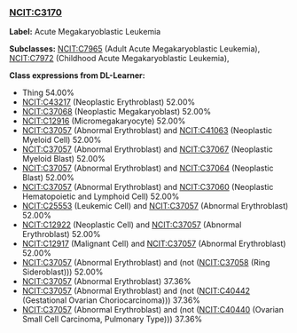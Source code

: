 
### [NCIT:C3170](http://purl.obolibrary.org/obo/NCIT_C3170)
**Label:** Acute Megakaryoblastic Leukemia

**Subclasses:** [NCIT:C7965](http://purl.obolibrary.org/obo/NCIT_C7965) (Adult Acute Megakaryoblastic Leukemia), [NCIT:C7972](http://purl.obolibrary.org/obo/NCIT_C7972) (Childhood Acute Megakaryoblastic Leukemia), 

**Class expressions from DL-Learner:**

- Thing 54.00%
- [NCIT:C43217](http://purl.obolibrary.org/obo/NCIT_C43217) (Neoplastic Erythroblast) 52.00%
- [NCIT:C37068](http://purl.obolibrary.org/obo/NCIT_C37068) (Neoplastic Megakaryoblast) 52.00%
- [NCIT:C12916](http://purl.obolibrary.org/obo/NCIT_C12916) (Micromegakaryocyte) 52.00%
- [NCIT:C37057](http://purl.obolibrary.org/obo/NCIT_C37057) (Abnormal Erythroblast) and [NCIT:C41063](http://purl.obolibrary.org/obo/NCIT_C41063) (Neoplastic Myeloid Cell) 52.00%
- [NCIT:C37057](http://purl.obolibrary.org/obo/NCIT_C37057) (Abnormal Erythroblast) and [NCIT:C37067](http://purl.obolibrary.org/obo/NCIT_C37067) (Neoplastic Myeloid Blast) 52.00%
- [NCIT:C37057](http://purl.obolibrary.org/obo/NCIT_C37057) (Abnormal Erythroblast) and [NCIT:C37064](http://purl.obolibrary.org/obo/NCIT_C37064) (Neoplastic Blast) 52.00%
- [NCIT:C37057](http://purl.obolibrary.org/obo/NCIT_C37057) (Abnormal Erythroblast) and [NCIT:C37060](http://purl.obolibrary.org/obo/NCIT_C37060) (Neoplastic Hematopoietic and Lymphoid Cell) 52.00%
- [NCIT:C25553](http://purl.obolibrary.org/obo/NCIT_C25553) (Leukemic Cell) and [NCIT:C37057](http://purl.obolibrary.org/obo/NCIT_C37057) (Abnormal Erythroblast) 52.00%
- [NCIT:C12922](http://purl.obolibrary.org/obo/NCIT_C12922) (Neoplastic Cell) and [NCIT:C37057](http://purl.obolibrary.org/obo/NCIT_C37057) (Abnormal Erythroblast) 52.00%
- [NCIT:C12917](http://purl.obolibrary.org/obo/NCIT_C12917) (Malignant Cell) and [NCIT:C37057](http://purl.obolibrary.org/obo/NCIT_C37057) (Abnormal Erythroblast) 52.00%
- [NCIT:C37057](http://purl.obolibrary.org/obo/NCIT_C37057) (Abnormal Erythroblast) and (not ([NCIT:C37058](http://purl.obolibrary.org/obo/NCIT_C37058) (Ring Sideroblast))) 52.00%
- [NCIT:C37057](http://purl.obolibrary.org/obo/NCIT_C37057) (Abnormal Erythroblast) 37.36%
- [NCIT:C37057](http://purl.obolibrary.org/obo/NCIT_C37057) (Abnormal Erythroblast) and (not ([NCIT:C40442](http://purl.obolibrary.org/obo/NCIT_C40442) (Gestational Ovarian Choriocarcinoma))) 37.36%
- [NCIT:C37057](http://purl.obolibrary.org/obo/NCIT_C37057) (Abnormal Erythroblast) and (not ([NCIT:C40440](http://purl.obolibrary.org/obo/NCIT_C40440) (Ovarian Small Cell Carcinoma, Pulmonary Type))) 37.36%


